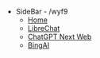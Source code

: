 - SideBar - /wyf9
  - [Home](/wyf9/)
  - [LibreChat](/wyf9/libre.md)
  - [ChatGPT Next Web](/wyf9/gpt.md)
  - [BingAI](/wyf9/bing.md)
